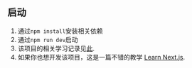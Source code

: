 ## 启动
1. 通过`npm install`安装相关依赖
2. 通过`npm run dev`启动
3. 该项目的相关学习记录见[此](https://www.yuque.com/andylm/qibsey/qh909m).
4. 如果你也想开发该项目，这是一篇不错的教学 [Learn Next.js](https://nextjs.org/learn).





